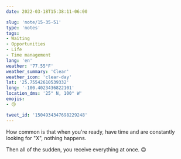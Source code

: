 ```yaml
---
date: 2022-03-18T15:38:11-06:00

slug: 'note/15-35-51'
type: 'notes'
tags:
- Waiting
- Opportunities
- Life
- Time management
lang: 'en'
weather: '77.55°F'
weather_summary: 'Clear'
weather_icon: 'clear-day'
lat: '25.75542610539332'
long: '-100.4023436822101'
location_dms: '25° N, 100° W'
emojis:
- 🙃

tweet_id: '1504934347698229248'
---
```

How common is that when you're ready, have time and are constantly looking for "X", nothing happens.

Then all of the sudden, you receive everything at once. 🙃